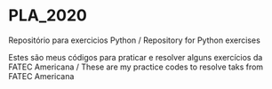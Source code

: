# PLA_2020
Repositório para exercicios Python / Repository for Python exercises

Estes são meus códigos para praticar e resolver alguns exercícios da FATEC Americana / These are my practice codes to resolve taks from FATEC Americana
